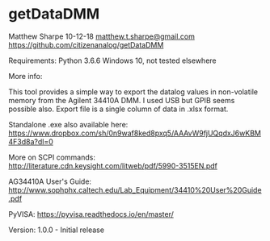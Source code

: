 # getDataDMM

Matthew Sharpe 10-12-18
matthew.t.sharpe@gmail.com
https://github.com/citizenanalog/getDataDMM

Requirements:
Python 3.6.6
Windows 10, not tested elsewhere


More info:

This tool provides a simple way to export the datalog values in non-volatile memory from the Agilent 34410A DMM. I used USB but GPIB seems possible also. Export file is a single column of data in .xlsx format.

Standalone .exe also available here:
https://www.dropbox.com/sh/0n9waf8ked8pxq5/AAAvW9fjUQqdxJ6wKBM4F3d8a?dl=0

More on SCPI commands:
http://literature.cdn.keysight.com/litweb/pdf/5990-3515EN.pdf

AG34410A User's Guide:
http://www.sophphx.caltech.edu/Lab_Equipment/34410%20User%20Guide.pdf

PyVISA:
https://pyvisa.readthedocs.io/en/master/

Version:
1.0.0 - Initial release
